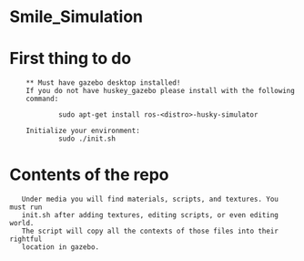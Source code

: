 # Smile_Simulation

# First thing to do
        ** Must have gazebo desktop installed!
        If you do not have huskey_gazebo please install with the following
        command:
        
                sudo apt-get install ros-<distro>-husky-simulator

        Initialize your environment:
                sudo ./init.sh

# Contents of the repo
       Under media you will find materials, scripts, and textures. You must run
       init.sh after adding textures, editing scripts, or even editing world.
       The script will copy all the contexts of those files into their rightful
       location in gazebo.
